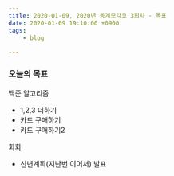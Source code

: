 ```yaml
---
title: 2020-01-09, 2020년 동계모각코 3회차 - 목표
date: 2020-01-09 19:10:00 +0900
tags:
    - blog

---
```


### 오늘의 목표     

백준 알고리즘   
- 1,2,3 더하기   
- 카드 구매하기     
- 카드 구매하기2     

회화   
- 신년계획(지난번 이어서) 발표      
